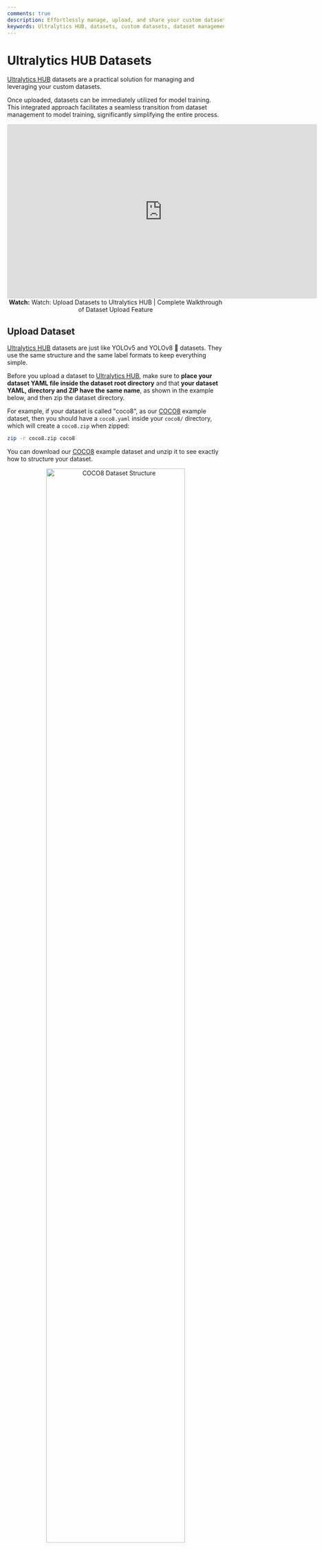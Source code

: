 ```yaml
---
comments: true
description: Effortlessly manage, upload, and share your custom datasets on Ultralytics HUB for seamless model training integration. Simplify your workflow today!.
keywords: Ultralytics HUB, datasets, custom datasets, dataset management, model training, upload datasets, share datasets, dataset workflow
---
```


# Ultralytics HUB Datasets

[Ultralytics HUB](https://www.ultralytics.com/hub) datasets are a practical solution for managing and leveraging your custom datasets.

Once uploaded, datasets can be immediately utilized for model training. This integrated approach facilitates a seamless transition from dataset management to model training, significantly simplifying the entire process.

<p align="center">
  <iframe loading="lazy" width="720" height="405" src="https://www.youtube.com/embed/R42s2zFtNIY"
    title="YouTube video player" frameborder="0"
    allow="accelerometer; autoplay; clipboard-write; encrypted-media; gyroscope; picture-in-picture; web-share"
    allowfullscreen>
  </iframe>
  <br>
  <strong>Watch:</strong> Watch: Upload Datasets to Ultralytics HUB | Complete Walkthrough of Dataset Upload Feature
</p>

## Upload Dataset

[Ultralytics HUB](https://www.ultralytics.com/hub) datasets are just like YOLOv5 and YOLOv8 🚀 datasets. They use the same structure and the same label formats to keep everything simple.

Before you upload a dataset to [Ultralytics HUB](https://www.ultralytics.com/hub), make sure to **place your dataset YAML file inside the dataset root directory** and that **your dataset YAML, directory and ZIP have the same name**, as shown in the example below, and then zip the dataset directory.

For example, if your dataset is called "coco8", as our [COCO8](https://docs.ultralytics.com/datasets/detect/coco8/) example dataset, then you should have a `coco8.yaml` inside your `coco8/` directory, which will create a `coco8.zip` when zipped:

```bash
zip -r coco8.zip coco8
```

You can download our [COCO8](https://github.com/ultralytics/hub/blob/main/example_datasets/coco8.zip) example dataset and unzip it to see exactly how to structure your dataset.

<p align="center">
  <img  src="https://github.com/ultralytics/docs/releases/download/0/coco8-dataset-structure.avif" alt="COCO8 Dataset Structure" width="80%">
</p>

The dataset YAML is the same standard YOLOv5 and YOLOv8 YAML format.

!!! example "coco8.yaml"

    ```yaml
    --8<-- "ultralytics/cfg/datasets/coco8.yaml"
    ```

After zipping your dataset, you should [validate it](https://docs.ultralytics.com/reference/hub/__init__/#ultralytics.hub.check_dataset) before uploading it to [Ultralytics HUB](https://www.ultralytics.com/hub). [Ultralytics HUB](https://www.ultralytics.com/hub) conducts the dataset validation check post-upload, so by ensuring your dataset is correctly formatted and error-free ahead of time, you can forestall any setbacks due to dataset rejection.

```python
from ultralytics.ultralytics.hub import check_dataset

check_dataset("path/to/dataset.zip", task="detect")
```

Once your dataset ZIP is ready, navigate to the [Datasets](https://hub.ultralytics.com/datasets) page by clicking on the **Datasets** button in the sidebar and click on the **Upload Dataset** button on the top right of the page.

![Ultralytics HUB screenshot of the Datasets page with an arrow pointing to the Datasets button in the sidebar and one to the Upload Dataset button](https://github.com/ultralytics/docs/releases/download/0/ultralytics-hub-datasets-upload.avif)

??? tip

    You can upload a dataset directly from the [Home](https://hub.ultralytics.com/home) page.

    ![Ultralytics HUB screenshot of the Home page with an arrow pointing to the Upload Dataset card](https://github.com/ultralytics/docs/releases/download/0/ultralytics-hub-upload-dataset-card.avif)

This action will trigger the **Upload Dataset** dialog.

Select the dataset task of your dataset and upload it in the _Dataset .zip file_ field.

You have the additional option to set a custom name and description for your [Ultralytics HUB](https://www.ultralytics.com/hub) dataset.

When you're happy with your dataset configuration, click **Upload**.

![Ultralytics HUB screenshot of the Upload Dataset dialog with arrows pointing to dataset task, dataset file and Upload button](https://github.com/ultralytics/docs/releases/download/0/hub-upload-dataset-dialog.avif)

After your dataset is uploaded and processed, you will be able to access it from the [Datasets](https://hub.ultralytics.com/datasets) page.

![Ultralytics HUB screenshot of the Datasets page with an arrow pointing to one of the datasets](https://github.com/ultralytics/docs/releases/download/0/hub-datasets-page.avif)

You can view the images in your dataset grouped by splits (Train, Validation, Test).

![Ultralytics HUB screenshot of the Dataset page with an arrow pointing to the Images tab](https://github.com/ultralytics/docs/releases/download/0/hub-dataset-page-images-tab.avif)

??? tip

    Each image can be enlarged for better visualization.

    ![Ultralytics HUB screenshot of the Images tab inside the Dataset page with an arrow pointing to the expand icon](https://github.com/ultralytics/docs/releases/download/0/ultralytics-hub-images-tab-expand-icon.avif)

    ![Ultralytics HUB screenshot of the Images tab inside the Dataset page with one of the images expanded](https://github.com/ultralytics/docs/releases/download/0/ultralytics-hub-dataset-page-expanded-image.avif)

Also, you can analyze your dataset by click on the **Overview** tab.

![Ultralytics HUB screenshot of the Dataset page with an arrow pointing to the Overview tab](https://github.com/ultralytics/docs/releases/download/0/ultralytics-hub-overview-tab.avif)

Next, [train a model](./models.md#train-model) on your dataset.

![Ultralytics HUB screenshot of the Dataset page with an arrow pointing to the Train Model button](https://github.com/ultralytics/docs/releases/download/0/ultralytics-hub-dataset-page-train-model-button.avif)

## Download Dataset

Navigate to the Dataset page of the dataset you want to download, open the dataset actions dropdown and click on the **Download** option. This action will start downloading your dataset.

![Ultralytics HUB screenshot of the Dataset page with an arrow pointing to the Download option](https://github.com/ultralytics/docs/releases/download/0/hub-download-dataset-1.avif)

??? tip

    You can download a dataset directly from the [Datasets](https://hub.ultralytics.com/datasets) page.

    ![Ultralytics HUB screenshot of the Datasets page with an arrow pointing to the Download option of one of the datasets](https://github.com/ultralytics/docs/releases/download/0/ultralytics-hub-datasets-download-option.avif)

## Share Dataset

!!! info

    [Ultralytics HUB](https://www.ultralytics.com/hub)'s sharing functionality provides a convenient way to share datasets with others. This feature is designed to accommodate both existing [Ultralytics HUB](https://www.ultralytics.com/hub) users and those who have yet to create an account.

!!! note

    You have control over the general access of your datasets.

    You can choose to set the general access to "Private", in which case, only you will have access to it. Alternatively, you can set the general access to "Unlisted" which grants viewing access to anyone who has the direct link to the dataset, regardless of whether they have an [Ultralytics HUB](https://www.ultralytics.com/hub) account or not.

Navigate to the Dataset page of the dataset you want to share, open the dataset actions dropdown and click on the **Share** option. This action will trigger the **Share Dataset** dialog.

![Ultralytics HUB screenshot of the Dataset page with an arrow pointing to the Share option](https://github.com/ultralytics/docs/releases/download/0/ultralytics-hub-share-dataset.avif)

??? tip

    You can share a dataset directly from the [Datasets](https://hub.ultralytics.com/datasets) page.

    ![Ultralytics HUB screenshot of the Datasets page with an arrow pointing to the Share option of one of the datasets](https://github.com/ultralytics/docs/releases/download/0/hub-share-dataset-2.avif)

Set the general access to "Unlisted" and click **Save**.

![Ultralytics HUB screenshot of the Share Dataset dialog with an arrow pointing to the dropdown and one to the Save button](https://github.com/ultralytics/docs/releases/download/0/hub-share-dataset-dialog.avif)

Now, anyone who has the direct link to your dataset can view it.

??? tip

    You can easily click on the dataset's link shown in the **Share Dataset** dialog to copy it.

    ![Ultralytics HUB screenshot of the Share Dataset dialog with an arrow pointing to the dataset's link](https://github.com/ultralytics/docs/releases/download/0/hub-share-dataset-link.avif)

## Edit Dataset

Navigate to the Dataset page of the dataset you want to edit, open the dataset actions dropdown and click on the **Edit** option. This action will trigger the **Update Dataset** dialog.

![Ultralytics HUB screenshot of the Dataset page with an arrow pointing to the Edit option](https://github.com/ultralytics/docs/releases/download/0/hub-edit-dataset-1.avif)

??? tip

    You can edit a dataset directly from the [Datasets](https://hub.ultralytics.com/datasets) page.

    ![Ultralytics HUB screenshot of the Datasets page with an arrow pointing to the Edit option of one of the datasets](https://github.com/ultralytics/docs/releases/download/0/hub-edit-dataset-page.avif)

Apply the desired modifications to your dataset and then confirm the changes by clicking **Save**.

![Ultralytics HUB screenshot of the Update Dataset dialog with an arrow pointing to the Save button](https://github.com/ultralytics/docs/releases/download/0/hub-edit-dataset-save-button.avif)

## Delete Dataset

Navigate to the Dataset page of the dataset you want to delete, open the dataset actions dropdown and click on the **Delete** option. This action will delete the dataset.

![Ultralytics HUB screenshot of the Dataset page with an arrow pointing to the Delete option](https://github.com/ultralytics/docs/releases/download/0/hub-delete-dataset-option.avif)

??? tip

    You can delete a dataset directly from the [Datasets](https://hub.ultralytics.com/datasets) page.

    ![Ultralytics HUB screenshot of the Datasets page with an arrow pointing to the Delete option of one of the datasets](https://github.com/ultralytics/docs/releases/download/0/hub-delete-dataset-page.avif)

!!! note

    If you change your mind, you can restore the dataset from the [Trash](https://hub.ultralytics.com/trash) page.

    ![Ultralytics HUB screenshot of the Trash page with an arrow pointing to Trash button in the sidebar and one to the Restore option of one of the datasets](https://github.com/ultralytics/docs/releases/download/0/ultralytics-hub-trash-restore.avif)
